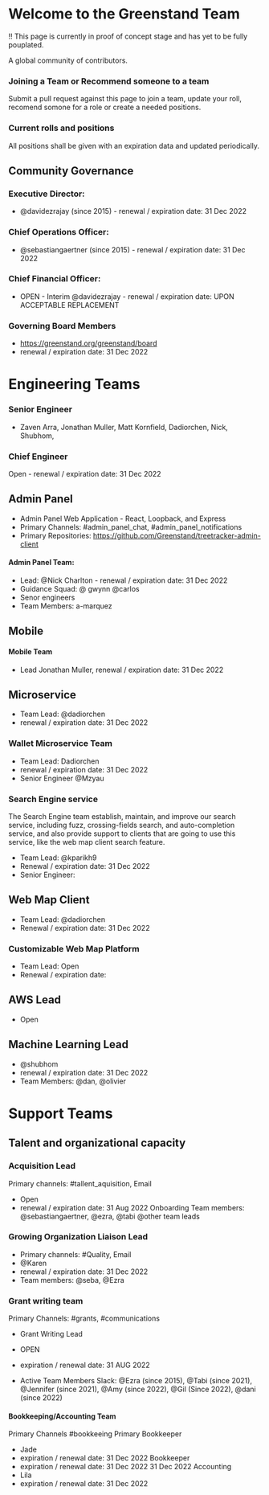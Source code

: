 
# Welcome to the Greenstand Team 
!! This page is currently in proof of concept stage and has yet to be fully pouplated.

A global community of contributors.

### Joining a Team or Recommend someone to a team

Submit a pull request against this page to join a team, update your roll, recomend somone for a role or create a needed positions. 

### Current rolls and positions


All positions shall be given with an expiration data and updated periodically.

## Community Governance

### Executive Director:

- @davidezrajay (since 2015) - renewal / expiration date: 31 Dec 2022

### Chief Operations Officer:
- @sebastiangaertner (since 2015) - renewal / expiration date: 31 Dec 2022

### Chief Financial Officer:
- OPEN - Interim @davidezrajay - renewal / expiration date: UPON ACCEPTABLE REPLACEMENT

### Governing Board Members
- https://greenstand.org/greenstand/board
- renewal / expiration date: 31 Dec 2022


# Engineering Teams

### Senior Engineer
- Zaven Arra, Jonathan Muller, Matt Kornfield, Dadiorchen, Nick, Shubhom,

### Chief Engineer
Open - renewal / expiration date: 31 Dec 2022

## Admin Panel

- Admin Panel Web Application - React, Loopback, and Express
- Primary Channels: #admin_panel_chat, #admin_panel_notifications
- Primary Repositories: https://github.com/Greenstand/treetracker-admin-client

#### Admin Panel Team: 
- Lead: @Nick Charlton - renewal / expiration date: 31 Dec 2022
- Guidance Squad: @ gwynn @carlos
- Senor engineers 
- Team Members: a-marquez

## Mobile

#### Mobile Team
- Lead Jonathan Muller, renewal / expiration date: 31 Dec 2022

## Microservice
- Team Lead: @dadiorchen
- renewal / expiration date: 31 Dec 2022

### Wallet Microservice Team
- Team Lead: Dadiorchen
- renewal / expiration date: 31 Dec 2022
- Senior Engineer @Mzyau

### Search Engine service
The Search Engine team establish, maintain, and improve our search service, including fuzz, crossing-fields search, and auto-completion service, and also provide support to clients that are going to use this service, like the web map client search feature.
- Team Lead: @kparikh9 
- Renewal / expiration date: 31 Dec 2022
- Senior Engineer:

## Web Map Client

- Team Lead: @dadiorchen
- Renewal / expiration date: 31 Dec 2022

### Customizable Web Map Platform
- Team Lead: Open
- Renewal / expiration date: 

## AWS Lead
- Open

## Machine Learning Lead
- @shubhom
- renewal / expiration date: 31 Dec 2022
- Team Members: @dan, @olivier


# Support Teams

## Talent and organizational capacity

### Acquisition Lead

Primary channels: #tallent_aquisition, Email
- Open
- renewal / expiration date: 31 Aug 2022
Onboarding Team members: @sebastiangaertner, @ezra, @tabi @other team leads

### Growing Organization Liaison Lead
- Primary channels: #Quality, Email
- @Karen
- renewal / expiration date: 31 Dec 2022
- Team members: @seba, @Ezra

### Grant writing team
Primary Channels: #grants, #communications
- Grant Writing Lead
- OPEN
- expiration / renewal date: 31 AUG 2022

- Active Team Members Slack: @Ezra (since 2015), @Tabi (since 2021), @Jennifer (since 2021), @Amy (since 2022), @Gil (Since 2022), @dani (since 2022)

#### Bookkeeping/Accounting Team
Primary Channels #bookkeeing
Primary Bookkeeper
- Jade
- expiration / renewal date: 31 Dec 2022
Bookkeeper
- expiration / renewal date: 31 Dec 2022
31 Dec 2022
Accounting
- Lila
- expiration / renewal date: 31 Dec 2022
